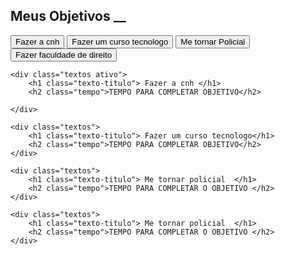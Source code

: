 <!DOCTYPE html>
<html lang="pt-br">
<head>
    <meta charset="UTF-8">
    <meta name="viewport" content="width=device-width, initial-scale=1.0">
    <title>projeto kaua luidi</title>
    <link rel="preconnect" href="https://fonts.googleapis.com">
    <link rel="preconnect" href="https://fonts.gstatic.com" crossorigin>
    <link href="https://fonts.googleapis.com/css2?family=Chakra+Petch:ital,wght@0,400;0,700;1,400;1,700&display=swap" rel="stylesheet">
    <link rel="stylesheet" href="style.css">
</head>
<body>
    <section class="conteudo">
        <h2 class="titulo">Meus Objetivos <span>__</span></h2>
        <div>
        <div class="botoes">
            <button class="botao ativo">Fazer a cnh </button>
            <button class="botao">Fazer um curso tecnologo</button>
            <button class="botao">Me tornar Policial </button>
            <button class="botao"> Fazer faculdade de direito </button>
        </div>

<div class="abas">

    <div class="textos ativo">
        <h1 class="texto-titulo"> Fazer a cnh </h1>
        <h2 class="tempo">TEMPO PARA COMPLETAR OBJETIVO</h2>
        
    </div>

    <div class="textos">
        <h1 class="texto-titulo"> Fazer um curso tecnologo</h1>
        <h2 class="tempo">TEMPO PARA COMPLETAR OBJETIVO</h2>
    </div>

    <div class="textos">
        <h1 class="texto-titulo"> Me tornar policial  </h1>
        <h2 class="tempo">TEMPO PARA COMPLETAR O OBJETIVO </h2>
    </div>

    <div class="textos">
        <h1 class="texto-titulo"> Me tornar policial  </h1>
        <h2 class="tempo">TEMPO PARA COMPLETAR O OBJETIVO </h2>
    </div>
</div>
        </div>
    </section>
    <script src="main.js"></script>
</body>
<html
